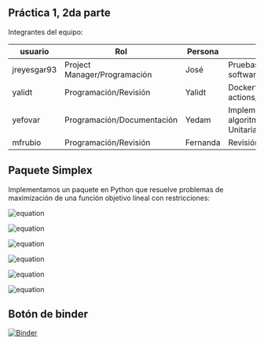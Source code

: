 ## Práctica 1, 2da parte

Integrantes del equipo:

| usuario   | Rol               | Persona      | Actividad   |
| --------- | ------------------| ------------|--------------|
| jreyesgar93| Project Manager/Programación     | José        | Pruebas del software/Documentación|
| yalidt    | Programación/Revisión   | Yalidt      | Dockerfile/Docker hub actions/ Botón Binder|
| yefovar   | Programación/Documentación  | Yedam          | Implementación del algoritmo/Pruebas Unitarias |
| mfrubio   | Programación/Revisión        | Fernanda    | Revisión Docker|

## Paquete Simplex
Implementamos un paquete en Python que resuelve problemas de maximización de una función objetivo lineal con restricciones:

![equation](https://latex.codecogs.com/gif.latex?max_{x}&space;\&space;c^{T}x\&space;s.a.)

![equation](https://latex.codecogs.com/gif.latex?Ax\leq&space;b)

![equation](https://latex.codecogs.com/gif.latex?x\geq&space;0)

![equation](https://latex.codecogs.com/gif.latex?con&space;\&space;c,x\&space;\epsilon\&space;\mathbb{R}^{n})

![equation](https://latex.codecogs.com/gif.latex?A\&space;\epsilon\&space;\mathbb{R}^{m\times&space;n})

![equation](https://latex.codecogs.com/gif.latex?b\,&space;\epsilon&space;\,&space;\mathbb{R}^{m})


## Botón de binder

[![Binder](https://mybinder.org/badge_logo.svg)](https://mybinder.org/v2/gh/optimizacion-2-2021-1-gh-classroom/practica-1-segunda-parte-yefovar/main?urlpath=lab)

